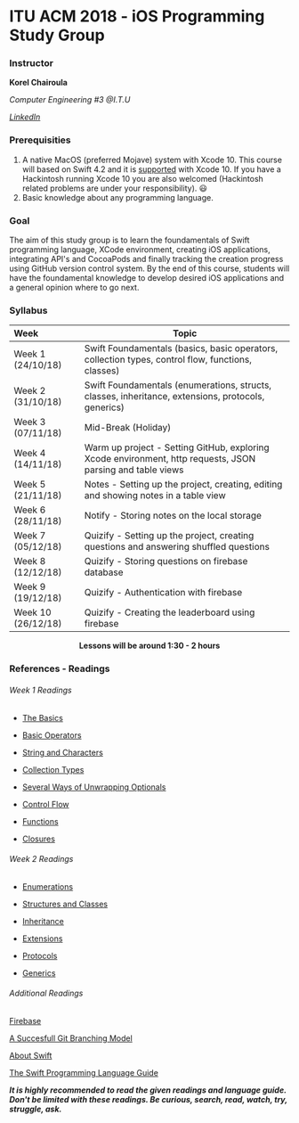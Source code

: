 # ITU ACM 2018 - iOS Programming Study Group

### Instructor

**Korel Chairoula**

*Computer Engineering #3 @I.T.U*

[*LinkedIn*](https://www.linkedin.com/in/korel-chairoula-238882121)

### Prerequisities

1.  A native MacOS (preferred Mojave) system with Xcode 10. This course will based on Swift 4.2 and it is [supported](https://swift.org/download/#using-downloads) with Xcode 10. If you have a Hackintosh running Xcode 10 you are also welcomed (Hackintosh related problems are under your responsibility). :smiley:
2. Basic knowledge about any programming language.

### Goal

The aim of this study group is to learn the foundamentals of Swift programming language, XCode environment, creating iOS applications, integrating API's and CocoaPods and finally tracking the creation progress using GitHub version control system. By the end of this course, students will have the foundamental knowledge to develop desired iOS applications and a general opinion where to go next.

### Syllabus

| Week               | Topic                                                        |
| :----------------- | ------------------------------------------------------------ |
| Week 1 (24/10/18)  | Swift Foundamentals (basics, basic operators, collection types, control flow, functions, classes) |
| Week 2 (31/10/18)  | Swift Foundamentals (enumerations, structs, classes, inheritance, extensions, protocols, generics) |
| Week 3 (07/11/18)  | Mid-Break (Holiday)                                          |
| Week 4 (14/11/18)  | Warm up project - Setting GitHub, exploring Xcode environment, http requests, JSON parsing and table views |
| Week 5 (21/11/18)  | Notes - Setting up the project, creating, editing and showing notes in a table view |
| Week 6 (28/11/18)  | Notify - Storing notes on the local storage                  |
| Week 7 (05/12/18)  | Quizify - Setting up the project, creating questions and answering shuffled questions |
| Week 8 (12/12/18)  | Quizify - Storing questions on firebase database             |
| Week 9 (19/12/18)  | Quizify - Authentication with firebase                       |
| Week 10 (26/12/18) | Quizify - Creating the leaderboard using firebase            |

<p align="center"><b>Lessons will be around 1:30 - 2 hours</b></p>

### References - Readings

###### Week 1 Readings

- [The Basics](https://docs.swift.org/swift-book/LanguageGuide/TheBasics.html)
- [Basic Operators](https://docs.swift.org/swift-book/LanguageGuide/BasicOperators.html)
- [String and Characters](https://docs.swift.org/swift-book/LanguageGuide/StringsAndCharacters.html)
- [Collection Types](https://docs.swift.org/swift-book/LanguageGuide/CollectionTypes.html)
- [Several Ways of Unwrapping Optionals](https://github.com/bundlenews/internship-daily-questions/blob/master/answers/answer1.md)

- [Control Flow](https://docs.swift.org/swift-book/LanguageGuide/ControlFlow.html)
- [Functions](https://docs.swift.org/swift-book/LanguageGuide/Functions.html)
- [Closures](https://docs.swift.org/swift-book/LanguageGuide/Closures.html)

###### Week 2 Readings

- [Enumerations](https://docs.swift.org/swift-book/LanguageGuide/Enumerations.html)
- [Structures and Classes](https://docs.swift.org/swift-book/LanguageGuide/ClassesAndStructures.html)
- [Inheritance](https://docs.swift.org/swift-book/LanguageGuide/Inheritance.html)

- [Extensions](https://docs.swift.org/swift-book/LanguageGuide/Extensions.html)
- [Protocols](https://docs.swift.org/swift-book/LanguageGuide/Protocols.html)
- [Generics](https://docs.swift.org/swift-book/LanguageGuide/Generics.html)

###### Additional Readings

[Firebase](https://firebase.google.com/)

[A Succesfull Git Branching Model](https://nvie.com/posts/a-successful-git-branching-model/)

[About Swift](https://docs.swift.org/swift-book/)

[The Swift Programming Language Guide](https://docs.swift.org/swift-book/LanguageGuide/TheBasics.html)

***It is highly recommended to read the given readings and language guide. Don't be limited with these readings. Be curious, search, read, watch, try, struggle, ask.*** 
